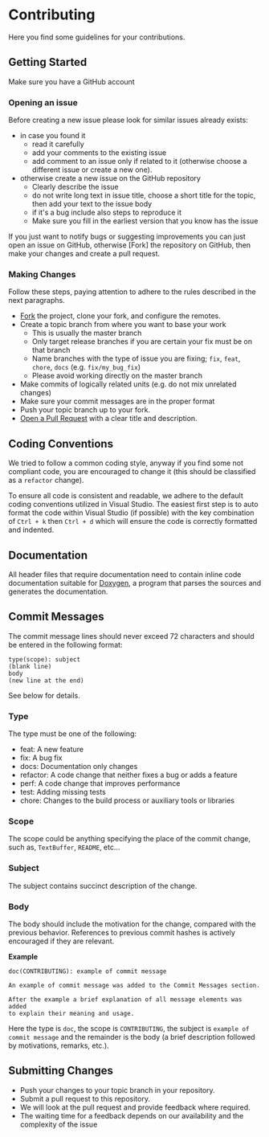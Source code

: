 # Contributing

Here you find some guidelines for your contributions.

## Getting Started
Make sure you have a GitHub account

### Opening an issue
Before creating a new issue please look for similar issues already exists:
  * in case you found it
    * read it carefully
    * add your comments to the existing issue
	* add comment to an issue only if related to it (otherwise choose a different issue or create a new one).
  * otherwise create a new issue on the GitHub repository
     * Clearly describe the issue
	 * do not write long text in issue title, choose a short title for the topic, then add your text to the issue body
     * if it's a bug include also steps to reproduce it
     * Make sure you fill in the earliest version that you know has
   the issue

If you just want to notify bugs or suggesting improvements you can just open an issue on GitHub, otherwise
[Fork] the repository on GitHub, then make your changes and create a pull request.

### Making Changes
Follow these steps, paying attention to adhere to the rules described in the next paragraphs.
* [Fork](http://help.github.com/fork-a-repo/) the project, clone your fork, and configure the remotes.
* Create a topic branch from where you want to base your work
  * This is usually the master branch
  * Only target release branches if you are certain your fix must be
   on that branch
  * Name branches with the type of issue you are fixing;
   `fix`, `feat`, `chore`, `docs` (e.g. `fix/my_bug_fix`)
  * Please avoid working directly on the master branch
* Make commits of logically related units (e.g. do not mix unrelated changes)
* Make sure your commit messages are in the proper format
* Push your topic branch up to your fork.
* [Open a Pull Request] with a clear title and description.

## Coding Conventions
We tried to follow a common coding style,
anyway if you find some not compliant code, you are encouraged to change
it (this should be classified as a `refactor` change).

To ensure all code is consistent and readable, we adhere to the
default coding conventions utilized in Visual Studio. The easiest
first step is to auto format the code within Visual Studio (if possible)
with the key combination of `Ctrl + k` then `Ctrl + d` which will ensure
the code is correctly formatted and indented.


## Documentation

All header files that require documentation need to contain
inline code documentation suitable for [Doxygen], a program that parses
the sources and generates the documentation. 

## Commit Messages

The commit message lines should never exceed 72 characters and should
be entered in the following format:

~~~
type(scope): subject
(blank line)
body
(new line at the end)
~~~
See below for details.

### Type

The type must be one of the following:
  * feat: A new feature
  * fix: A bug fix
  * docs: Documentation only changes
  * refactor: A code change that neither fixes a bug or adds a feature
  * perf: A code change that improves performance
  * test: Adding missing tests
  * chore: Changes to the build process or auxiliary tools or libraries
  
### Scope

The scope could be anything specifying the place of the commit change,
such as, `TextBuffer`, `README`, etc...

### Subject

The subject contains succinct description of the change.

### Body

The body should include the motivation for the change,
compared with the previous behavior.
References to previous commit hashes is actively encouraged if they are relevant.

**Example** 

~~~
doc(CONTRIBUTING): example of commit message 
  
An example of commit message was added to the Commit Messages section.
  
After the example a brief explanation of all message elements was added
to explain their meaning and usage.
~~~

Here the type is `doc`, the scope is `CONTRIBUTING`, the subject is `example of commit message` and the remainder is the body (a brief description followed by motivations, remarks, etc.).


## Submitting Changes
  * Push your changes to your topic branch in your repository.
  * Submit a pull request to this repository.
  * We will look at the pull request and provide feedback where required.
  * The waiting time for a feedback depends on our availability and the complexity of the issue



[Open a Pull Request]: https://help.github.com/articles/using-pull-requests/
[Doxygen]: http://www.doxygen.org/index.html

